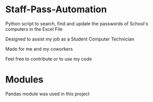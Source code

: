 # Staff-Pass-Automation

Python script to search, find and update the passwords of School's computers in the Excel File

Designed to assist my job as a Student Computer Technician

Made for me and my coworkers 

Feel free to contribute or to use my code

# Modules
Pandas module was used in this project

